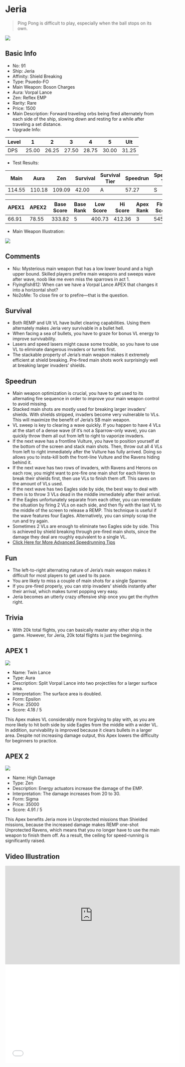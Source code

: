 # Jeria

> Ping Pong is difficult to play, especially when the ball stops on its own.

<img src="/ships/ship_91.png" style={{zoom:1}}/>

## Basic Info

- No: 91
- Ship: Jeria
- Affinity: Shield Breaking
- Type: Psuedo-FO
- Main Weapon: Boson Charges
- Aura: Vorpal Lance
- Zen: Reflex EMP
- Rarity: Rare
- Price: 1500
- Main Description: Forward traveling orbs being fired alternately from each side of the ship, slowing down and resting for a while after traveling a set distance.
- Upgrade Info: 

| Level | 1 | 2 | 3 | 4 | 5 | Ult |
|--|--|--|--|--|--|--|
| DPS | 25.00 | 26.25 | 27.50 | 28.75 | 30.00 | 31.25 |

- Test Results: 

| Main | Aura | Zen | Survival | Survival Tier | Speedrun | Speedrun Tier | Fun | Fun Tier |
|--|--|--|--|--|--|--|--|--|
| 114.55 | 110.18 | 109.09 | 42.00 | A | 57.27 | S | 33.82 | B+ |

| APEX1 | APEX2 | Base Score | Base Rank | Low Score | Hi Score | Apex Rank | Final Score | FinalRank |
|--|--|--|--|--|--|--|--|--|
| 66.91 | 78.55 | 333.82 | 5 | 400.73 | 412.36 | 3 | 545.45 | 3 |

- Main Weapon Illustration:

<img src="/illustration/main_91.gif" style={{zoom:1}}/>

## Comments

- Niu: Mysterious main weapon that has a low lower bound and a high upper bound. Skilled players prefire main weapons and sweeps wave after wave, noob like me even miss the sparrows in act 1.
- Flyingfish812: When can we have a Vorpal Lance APEX that changes it into a horizontal shot?
- No2oMe: To close fire or to prefire—that is the question.

## Survival

- Both REMP and Ult VL have bullet clearing capabilities. Using them alternately makes Jeria very survivable in a bullet hell.
- When facing a sea of bullets, you have to graze for bonus VL energy to improve survivability.
- Lasers and speed lasers might cause some trouble, so you have to use VL to eliminate dangerous invaders or turrets first.
- The stackable property of Jeria’s main weapon makes it extremely efficient at shield breaking. Pre-fired main shots work surprisingly well at breaking larger invaders’ shields.

## Speedrun

- Main weapon optimization is crucial, you have to get used to its alternating fire sequence in order to improve your main weapon control to avoid missing. 
- Stacked main shots are mostly used for breaking larger invaders’ shields. With shields stripped, invaders become very vulnerable to VLs. This will maximize the benefit of Jeria’s SB main weapon.
- VL sweep is key to clearing a wave quickly. If you happen to have 4 VLs at the start of a dense wave (if it’s not a Sparrow-only wave), you can quickly throw them all out from left to right to vaporize invaders.
- If the next wave has a frontline Vulture, you have to position yourself at the bottom of the screen and stack main shots. Then, throw out all 4 VLs from left to right immediately after the Vulture has fully arrived. Doing so allows you to insta-kill both the front-line Vulture and the Ravens hiding behind it.
- If the next wave has two rows of invaders, with Ravens and Herons on each row, you might want to pre-fire one main shot for each Heron to break their shields first, then use VLs to finish them off. This saves on the amount of VLs used.
- If the next wave has two Eagles side by side, the best way to deal with them is to throw 3 VLs dead in the middle immediately after their arrival.
- If the Eagles unfortunately separate from each other, you can remediate the situation by firing 2 VLs on each side, and then fly with the last VL to the middle of the screen to release a REMP. This technique is useful if the wave features four Eagles. Alternatively, you can simply scrap the run and try again. 
- Sometimes 2 VLs are enough to eliminate two Eagles side by side. This is achieved by shield breaking through pre-fired main shots, since the damage they deal are roughly equivalent to a single VL.
- [Click Here for More Advanced Speedrunning Tips](https://p2myth.club/docs/Cookbook/Jeria)

## Fun

- The left-to-right alternating nature of Jeria’s main weapon makes it difficult for most players to get used to its pace.
- You are likely to miss a couple of main shots for a single Sparrow.
- If you pre-fired properly, you can strip invaders’ shields instantly after their arrival, which makes turret popping very easy.
- Jeria becomes an utterly crazy offensive ship once you get the rhythm right.

## Trivia

- With 20k total flights, you can basically master any other ship in the game. However, for Jeria, 20k total flights is just the beginning.

## APEX 1

<img src="/ships/ship_91_apex_1.png" style={{zoom:1}}/>

- Name: Twin Lance
- Type: Aura
- Description: Split Vorpal Lance into two projectiles for a larger surface area.
- Interpretation: The surface area is doubled.
- Form: Epsilon
- Price: 25000
- Score: 4.18 / 5

This Apex makes VL considerably more forgiving to play with, as you are more likely to hit both side by side Eagles from the middle with a wider VL. In addition, survivability is improved because it clears bullets in a larger area. Despite not increasing damage output, this Apex lowers the difficulty for beginners to practice.

## APEX 2

<img src="/ships/ship_91_apex_2.png" style={{zoom:1}}/>

- Name: High Damage
- Type: Zen
- Description: Energy actuators increase the damage of the EMP.
- Interpretation: The damage increases from 20 to 30.
- Form: Sigma
- Price: 35000
- Score: 4.91 / 5

This Apex benefits Jeria more in Unprotected missions than Shielded missions, because the increased damage makes REMP one-shot Unprotected Ravens, which means that you no longer have to use the main weapon to finish them off. As a result, the ceiling for speed-running is significantly raised.

## Video Illustration

<iframe width="560" height="315" src="https://www.youtube.com/embed/Zbrp1Pi0PdA?si=cbPFA5UBm5FZAiWd" title="YouTube video player" frameborder="0" allow="accelerometer; autoplay; clipboard-write; encrypted-media; gyroscope; picture-in-picture; web-share" referrerpolicy="strict-origin-when-cross-origin" allowfullscreen></iframe>

<br/>

<iframe width="560" height="315" src="//player.bilibili.com/player.html?aid=579427207&bvid=BV1p64y157YP&cid=1358916721&p=1&autoplay=false" scrolling="no" border="0" frameborder="no" allow="accelerometer; autoplay; clipboard-write; encrypted-media; gyroscope; picture-in-picture; web-share" framespacing="0" allowfullscreen="true"> </iframe>
